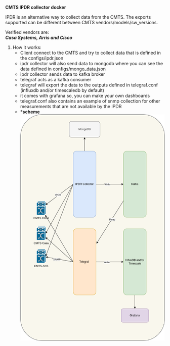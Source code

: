 **CMTS IPDR collector docker**

IPDR is an alternative way to collect data from the CMTS. The exports supported can be different between CMTS vendors/models/sw_versions.

Verified vendors are:<br>
***Casa Systems, Arris and Cisco***

1. How it works:
   - Client connect to the CMTS and try to collect data that is defined in the configs/ipdr.json
   - ipdr collector will also send data to mongodb where you can see the data defined in configs/mongo_data.json
   - ipdr collector sends data to kafka broker
   - telegraf acts as a kafka consumer
   - telegraf will export the data to the outputs defined in telegraf.conf (influxdb and/or timescaledb by default)
   - it comes with grafana so, you can make your own dashboards
   - telegraf.conf also contains an example of snmp collection for other measurements that are not available by the IPDR
   - ***scheme**<br>
![Screenshot of a comment on a GitHub issue showing an image, added in the Markdown, of an Octocat smiling and raising a tentacle.](/assets/images/ipdr-docker-scheme.png)    
     
